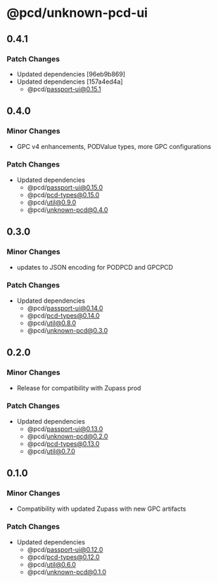 # @pcd/unknown-pcd-ui

## 0.4.1

### Patch Changes

- Updated dependencies [96eb9b869]
- Updated dependencies [157a4ed4a]
  - @pcd/passport-ui@0.15.1

## 0.4.0

### Minor Changes

- GPC v4 enhancements, PODValue types, more GPC configurations

### Patch Changes

- Updated dependencies
  - @pcd/passport-ui@0.15.0
  - @pcd/pcd-types@0.15.0
  - @pcd/util@0.9.0
  - @pcd/unknown-pcd@0.4.0

## 0.3.0

### Minor Changes

- updates to JSON encoding for PODPCD and GPCPCD

### Patch Changes

- Updated dependencies
  - @pcd/passport-ui@0.14.0
  - @pcd/pcd-types@0.14.0
  - @pcd/util@0.8.0
  - @pcd/unknown-pcd@0.3.0

## 0.2.0

### Minor Changes

- Release for compatibility with Zupass prod

### Patch Changes

- Updated dependencies
  - @pcd/passport-ui@0.13.0
  - @pcd/unknown-pcd@0.2.0
  - @pcd/pcd-types@0.13.0
  - @pcd/util@0.7.0

## 0.1.0

### Minor Changes

- Compatibility with updated Zupass with new GPC artifacts

### Patch Changes

- Updated dependencies
  - @pcd/passport-ui@0.12.0
  - @pcd/pcd-types@0.12.0
  - @pcd/util@0.6.0
  - @pcd/unknown-pcd@0.1.0
